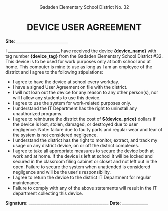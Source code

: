 <center>Gadsden Elementary School District No. 32</center>

<center>
<h1>DEVICE USER AGREEMENT</h1>
</center>

**Site**: __________________________ 

I __________________________ have received the device **{device_name}** with tag number **{device_tag}** from the Gadsden Elementary School District #32. This device is to be used for work purposes only at both school and at home. This computer is mine to use as long as I am an employee of the district and I agree to the following stipulations:

- I agree to have the device at school every workday.
- I have a signed User Agreement on file with the district.
- I will not loan out the device for any reason to any other person(s), nor will I allow any students to use this device.
- I agree to use the system for work-related purposes only.
- I understand the IT Department has the right to uninstall any unauthorized programs.
- I agree to reimburse the district the cost of **${device_price}** dollars if the device is lost, stolen, damaged, or destroyed due to user negligence. Note: failure due to faulty parts and regular wear and tear of the system is not considered negligence.
- I understand the district has the right to monitor, extract, and track my usage on any district device, on or off the district complexes.
- I agree to take all appropriate measures to secure the device both at work and at home. If the device is left at school it will be locked and secured in the classroom filing cabinet or closet and not left out in the open. Failure to secure the system when unattended is considered negligence and will be the user's responsibility.
- I agree to return the device to the district IT Department for regular maintenance.
- Failure to comply with any of the above statements will result in the IT department collecting this device.


**Signature**: ________________________________________         **Date**: _____________